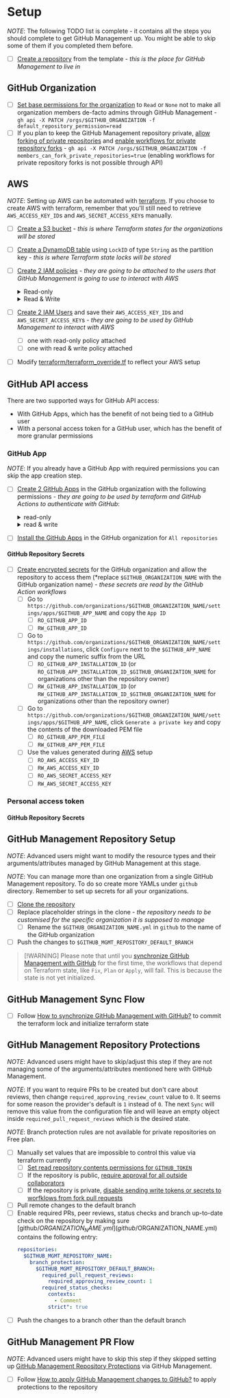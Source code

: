 # Setup

*NOTE*: The following TODO list is complete - it contains all the steps you should complete to get GitHub Management up. You might be able to skip some of them if you completed them before.

- [ ] [Create a repository](https://docs.github.com/en/repositories/creating-and-managing-repositories/creating-a-repository-from-a-template) from the template - *this is the place for GitHub Management to live in*

## GitHub Organization

- [ ] [Set base permissions for the organization](https://docs.github.com/en/organizations/managing-access-to-your-organizations-repositories/setting-base-permissions-for-an-organization) to `Read` or `None` not to make all organization members de-facto admins through GitHub Management - `gh api -X PATCH /orgs/$GITHUB_ORGANIZATION -f default_repository_permission=read`
- [ ] If you plan to keep the GitHub Management repository private, [allow forking of private repositories](https://docs.github.com/en/organizations/managing-organization-settings/managing-the-forking-policy-for-your-organization) and [enable workflows for private repository forks](https://docs.github.com/en/organizations/managing-organization-settings/disabling-or-limiting-github-actions-for-your-organization#enabling-workflows-for-private-repository-forks) - `gh api -X PATCH /orgs/$GITHUB_ORGANIZATION -f members_can_fork_private_repositories=true` (enabling workflows for private repository forks is not possible through API)

## AWS

*NOTE*: Setting up AWS can be automated with [terraform](../terraform/bootstrap/aws.tf). If you choose to create AWS with terraform, remember that you'll still need to retrieve `AWS_ACCESS_KEY_ID`s and `AWS_SECRET_ACCESS_KEY`s manually.

- [ ] [Create a S3 bucket](https://docs.aws.amazon.com/AmazonS3/latest/userguide/creating-bucket.html) - *this is where Terraform states for the organizations will be stored*
- [ ] [Create a DynamoDB table](https://docs.aws.amazon.com/amazondynamodb/latest/developerguide/getting-started-step-1.html) using `LockID` of type `String` as the partition key - *this is where Terraform state locks will be stored*
- [ ] [Create 2 IAM policies](https://docs.aws.amazon.com/IAM/latest/UserGuide/access_policies_create.html) - *they are going to be attached to the users that GitHub Management is going to use to interact with AWS*
    <details><summary>Read-only</summary>

    ```
    {
      "Version": "2012-10-17",
      "Statement": [
        {
          "Action": [
            "s3:ListBucket"
          ],
          "Effect": "Allow",
          "Resource": "arn:aws:s3:::$S3_BUCKET_NAME"
        },
        {
          "Action": [
            "s3:GetObject"
          ],
          "Effect": "Allow",
          "Resource": "arn:aws:s3:::$S3_BUCKET_NAME/*"
        },
        {
          "Action": [
            "dynamodb:GetItem"
          ],
          "Effect": "Allow",
          "Resource": "arn:aws:dynamodb:*:*:table/$DYNAMO_DB_TABLE_NAME"
        }
      ]
    }
    ```
    </details>
    <details><summary>Read & Write</summary>

    ```
    {
      "Version": "2012-10-17",
      "Statement": [
        {
          "Action": [
            "s3:ListBucket"
          ],
          "Effect": "Allow",
          "Resource": "arn:aws:s3:::$S3_BUCKET_NAME"
        },
        {
          "Action": [
            "s3:PutObject",
            "s3:GetObject",
            "s3:DeleteObject"
          ],
          "Effect": "Allow",
          "Resource": "arn:aws:s3:::$S3_BUCKET_NAME/*"
        },
        {
          "Action": [
            "dynamodb:GetItem",
            "dynamodb:PutItem",
            "dynamodb:DeleteItem"
          ],
          "Effect": "Allow",
          "Resource": "arn:aws:dynamodb:*:*:table/$DYNAMO_DB_TABLE_NAME"
        }
      ]
    }
    ```
    </details>
- [ ] [Create 2 IAM Users](https://docs.aws.amazon.com/IAM/latest/UserGuide/id_users_create.html) and save their `AWS_ACCESS_KEY_ID`s and `AWS_SECRET_ACCESS_KEY`s - *they are going to be used by GitHub Management to interact with AWS*
    - [ ] one with read-only policy attached
    - [ ] one with read & write policy attached
- [ ] Modify [terraform/terraform_override.tf](terraform/terraform_override.tf) to reflect your AWS setup

## GitHub API access

There are two supported ways for GitHub API access:
- With GitHub Apps, which has the benefit of not being tied to a GitHub user
- With a personal access token for a GitHub user, which has the benefit of more granular permissions

### GitHub App

*NOTE*: If you already have a GitHub App with required permissions you can skip the app creation step.

- [ ] [Create 2 GitHub Apps](https://docs.github.com/en/developers/apps/building-github-apps/creating-a-github-app) in the GitHub organization with the following permissions - *they are going to be used by terraform and GitHub Actions to authenticate with GitHub*:
    <details><summary>read-only</summary>

    - `Repository permissions`
        - `Administration`: `Read-only`
        - `Contents`: `Read-only`
        - `Metadata`: `Read-only`
    - `Organization permissions`
        - `Members`: `Read-only`
    </details>
    <details><summary>read & write</summary>

    - `Repository permissions`
        - `Administration`: `Read & Write`
        - `Contents`: `Read & Write`
        - `Metadata`: `Read-only`
        - `Pull requests`: `Read & Write`
        - `Workflows`: `Read & Write`
    - `Organization permissions`
        - `Members`: `Read & Write`
    </details>
- [ ] [Install the GitHub Apps](https://docs.github.com/en/developers/apps/managing-github-apps/installing-github-apps) in the GitHub organization for `All repositories`

#### GitHub Repository Secrets

- [ ] [Create encrypted secrets](https://docs.github.com/en/actions/security-guides/encrypted-secrets#creating-encrypted-secrets-for-an-organization) for the GitHub organization and allow the repository to access them (\*replace `$GITHUB_ORGANIZATION_NAME` with the GitHub organization name) - *these secrets are read by the GitHub Action workflows*
    - [ ] Go to `https://github.com/organizations/$GITHUB_ORGANIZATION_NAME/settings/apps/$GITHUB_APP_NAME` and copy the `App ID`
       - [ ] `RO_GITHUB_APP_ID`
       - [ ] `RW_GITHUB_APP_ID`
    - [ ] Go to `https://github.com/organizations/$GITHUB_ORGANIZATION_NAME/settings/installations`, click `Configure` next to the `$GITHUB_APP_NAME` and copy the numeric suffix from the URL
       - [ ] `RO_GITHUB_APP_INSTALLATION_ID` (or `RO_GITHUB_APP_INSTALLATION_ID_$GITHUB_ORGANIZATION_NAME` for organizations other than the repository owner)
       - [ ] `RW_GITHUB_APP_INSTALLATION_ID` (or `RW_GITHUB_APP_INSTALLATION_ID_$GITHUB_ORGANIZATION_NAME` for organizations other than the repository owner)
    - [ ] Go to `https://github.com/organizations/$GITHUB_ORGANIZATION_NAME/settings/apps/$GITHUB_APP_NAME`, click `Generate a private key` and copy the contents of the downloaded PEM file
       - [ ] `RO_GITHUB_APP_PEM_FILE`
       - [ ] `RW_GITHUB_APP_PEM_FILE`
    - [ ] Use the values generated during [AWS](#aws) setup
       - [ ] `RO_AWS_ACCESS_KEY_ID`
       - [ ] `RW_AWS_ACCESS_KEY_ID`
       - [ ] `RO_AWS_SECRET_ACCESS_KEY`
       - [ ] `RW_AWS_SECRET_ACCESS_KEY`

### Personal access token

#### GitHub Repository Secrets

## GitHub Management Repository Setup

*NOTE*: Advanced users might want to modify the resource types and their arguments/attributes managed by GitHub Management at this stage.

*NOTE*: You can manage more than one organization from a single GitHub Management repository. To do so create more YAMLs under `github` directory. Remember to set up secrets for all your organizations.

- [ ] [Clone the repository](https://docs.github.com/en/repositories/creating-and-managing-repositories/cloning-a-repository)
- [ ] Replace placeholder strings in the clone - *the repository needs to be customised for the specific organization it is supposed to manage*
    - [ ] Rename the `$GITHUB_ORGANIZATION_NAME.yml` in `github` to the name of the GitHub organization
- [ ] Push the changes to `$GITHUB_MGMT_REPOSITORY_DEFAULT_BRANCH`

> [!WARNING] Please note that until you [synchronize GitHub Management with GitHub](#github-management-sync-flow) for the first time, the workflows that depend on Terraform state, like `Fix`, `Plan` or `Apply`, will fail. This is because the state is not yet initialized.

## GitHub Management Sync Flow

- [ ] Follow [How to synchronize GitHub Management with GitHub?](HOWTOS.md#synchronize-github-management-with-github) to commit the terraform lock and initialize terraform state

## GitHub Management Repository Protections

*NOTE*: Advanced users might have to skip/adjust this step if they are not managing some of the arguments/attributes mentioned here with GitHub Management.

*NOTE*: If you want to require PRs to be created but don't care about reviews, then change `required_approving_review_count` value to `0`. It seems for some reason the provider's default is `1` instead of `0`. The next `Sync` will remove this value from the configuration file and will leave an empty object inside `required_pull_request_reviews` which is the desired state.

*NOTE*: Branch protection rules are not available for private repositories on Free plan.

- [ ] Manually set values that are impossible to control this value via terraform currently
   - [ ] [Set read repository contents permissions for `GITHUB_TOKEN`](https://docs.github.com/en/repositories/managing-your-repositorys-settings-and-features/enabling-features-for-your-repository/managing-github-actions-settings-for-a-repository#setting-the-permissions-of-the-github_token-for-your-repository)
   - [ ] If the repository is public, [require approval for all outside collaborators](https://docs.github.com/en/repositories/managing-your-repositorys-settings-and-features/enabling-features-for-your-repository/managing-github-actions-settings-for-a-repository#configuring-required-approval-for-workflows-from-public-forks)
   - [ ] If the repository is private, [disable sending write tokens or secrets to worfklows from fork pull requests](https://docs.github.com/en/repositories/managing-your-repositorys-settings-and-features/enabling-features-for-your-repository/managing-github-actions-settings-for-a-repository#enabling-workflows-for-private-repository-forks)
- [ ] Pull remote changes to the default branch
- [ ] Enable required PRs, peer reviews, status checks and branch up-to-date check on the repository by making sure [github/$ORGANIZATION_NAME.yml](github/$ORGANIZATION_NAME.yml) contains the following entry:
    ```yaml
    repositories:
      $GITHUB_MGMT_REPOSITORY_NAME:
        branch_protection:
          $GITHUB_MGMT_REPOSITORY_DEFAULT_BRANCH:
            required_pull_request_reviews:
              required_approving_review_count: 1
            required_status_checks:
              contexts:
                - Comment
              strict": true
    ```
- [ ] Push the changes to a branch other than the default branch

## GitHub Management PR Flow

*NOTE*: Advanced users might have to skip this step if they skipped setting up [GitHub Management Repository Protections](#github-management-repository-protections) via GitHub Management.

- [ ] Follow [How to apply GitHub Management changes to GitHub?](HOWTOS.md#apply-github-management-changes-to-github) to apply protections to the repository
